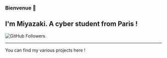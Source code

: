### Bienvenue 👋


## I'm Miyazaki. A cyber student from Paris !

![GitHub Followers](https://img.shields.io/github/watchers/miyazakigawd/miyazakigawd)

---

You can find my various projects here !
